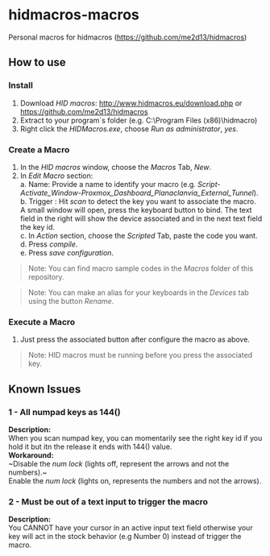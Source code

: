 # hidmacros-macros
Personal macros for hidmacros (https://github.com/me2d13/hidmacros)

## How to use
### Install
1. Download _HID macros_: 
http://www.hidmacros.eu/download.php or https://github.com/me2d13/hidmacros
2. Extract to your program`s folder (e.g. C:\Program Files (x86)\hidmacro)
3. Right click the _HIDMacros.exe_, choose _Run as administrator_, _yes_.

### Create a Macro
1. In the _HID macros_ window, choose the _Macros_ Tab, _New_.
2. In _Edit Macro_ section:  
  a. Name: Provide a name to identify your macro (e.g. _Script-Activate_Window-Proxmox_Dashboard_Planaclanvia_External_Tunnel_).   
  b. Trigger : Hit _scan_ to detect the key you want to associate the macro. A small window will open, press the keyboard button to bind. The text field in the right will show the device associated and in the next text field the key id.   
   c. In _Action_ section, choose the _Scripted_ Tab, paste the code you want.     
   d. Press _compile_.  
   e. Press _save configuration_.   
   
 >Note: You can find macro sample codes in the _Macros_ folder of this repository.  
    
 >Note: You can make an alias for your keyboards in the _Devices_ tab using the button _Rename_.  
    
 ### Execute a Macro
 1. Just press the associated button after configure the macro as above.   
 
 >Note: HID macros must be running before you press the associated key. 
   
 ## Known Issues   
 ### 1 - All numpad keys as 144()   
 __Description:__   
 When you scan numpad key, you can momentarily see the right key id if you hold it but itn the release it ends with 144() value.  
 __Workaround:__  
~Disable the _num lock_ (lights off, represent the arrows and not the numbers).~   
Enable the _num lock_ (lights on, represents the numbers and not the arrows).  

 ### 2 - Must be out of a text input to trigger the macro  
 __Description:__   
 You CANNOT have your cursor in an active input text field otherwise your key will act in the stock behavior (e.g Number 0) instead of trigger the macro.

